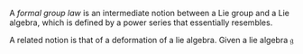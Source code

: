 A *formal group law* is an intermediate notion between a Lie group and a Lie algebra, which is defined by a power series that essentially resembles.

A related notion is that of a deformation of a lie algebra. Given a lie algebra $\mathfrak g$